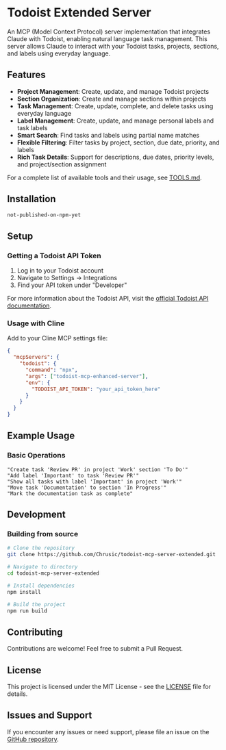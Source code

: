 # Todoist Extended Server

An MCP (Model Context Protocol) server implementation that integrates Claude with Todoist, enabling natural language task management. This server allows Claude to interact with your Todoist tasks, projects, sections, and labels using everyday language.

## Features

* **Project Management**: Create, update, and manage Todoist projects
* **Section Organization**: Create and manage sections within projects
* **Task Management**: Create, update, complete, and delete tasks using everyday language
* **Label Management**: Create, update, and manage personal labels and task labels
* **Smart Search**: Find tasks and labels using partial name matches
* **Flexible Filtering**: Filter tasks by project, section, due date, priority, and labels
* **Rich Task Details**: Support for descriptions, due dates, priority levels, and project/section assignment

For a complete list of available tools and their usage, see [TOOLS.md](TOOLS.md).

## Installation

```bash
not-published-on-npm-yet
```

## Setup

### Getting a Todoist API Token
1. Log in to your Todoist account
2. Navigate to Settings → Integrations
3. Find your API token under "Developer"

For more information about the Todoist API, visit the [official Todoist API documentation](https://developer.todoist.com/guides/#developing-with-todoist).

### Usage with Cline

Add to your Cline MCP settings file:

```json
{
  "mcpServers": {
    "todoist": {
      "command": "npx",
      "args": ["todoist-mcp-enhanced-server"],
      "env": {
        "TODOIST_API_TOKEN": "your_api_token_here"
      }
    }
  }
}
```

## Example Usage

### Basic Operations
```
"Create task 'Review PR' in project 'Work' section 'To Do'"
"Add label 'Important' to task 'Review PR'"
"Show all tasks with label 'Important' in project 'Work'"
"Move task 'Documentation' to section 'In Progress'"
"Mark the documentation task as complete"
```

## Development

### Building from source
```bash
# Clone the repository
git clone https://github.com/Chrusic/todoist-mcp-server-extended.git

# Navigate to directory
cd todoist-mcp-server-extended

# Install dependencies
npm install

# Build the project
npm run build
```

## Contributing
Contributions are welcome! Feel free to submit a Pull Request.

## License
This project is licensed under the MIT License - see the [LICENSE](LICENSE) file for details.

## Issues and Support
If you encounter any issues or need support, please file an issue on the [GitHub repository](https://github.com/Chrusic/todoist-mcp-server-extended/issues).
